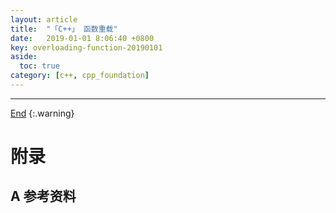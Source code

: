 ```yaml
---
layout: article
title:  "「C++」 函数重载"
date:   2019-01-01 8:06:40 +0800
key: overloading-function-20190101
aside:
  toc: true
category: [c++, cpp_foundation]
---
```


<span id='head'></span>

<!--more-->




-------------------  
[End](#head)
{:.warning}  


# 附录
## A 参考资料

